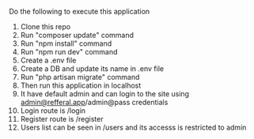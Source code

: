 Do the following to execute this application

1) Clone this repo
2) Run "composer update" command
3) Run "npm install" command
4) Run "npm run dev" command
5) Create a .env file
6) Create a DB and update its name in .env file
7) Run "php artisan migrate" command
8) Then run this application in localhost
9) It have default admin and can login to the site using admin@refferal.app/admin@pass credentials
10) Login route is /login
11) Register route is /register
12) Users list can be seen in /users and its accesss is restricted to admin
